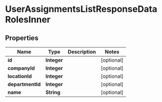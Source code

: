 

# UserAssignmentsListResponseDataRolesInner


## Properties

| Name | Type | Description | Notes |
|------------ | ------------- | ------------- | -------------|
|**id** | **Integer** |  |  [optional] |
|**companyId** | **Integer** |  |  [optional] |
|**locationId** | **Integer** |  |  [optional] |
|**departmentId** | **Integer** |  |  [optional] |
|**name** | **String** |  |  [optional] |



